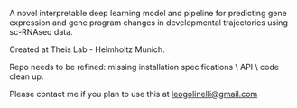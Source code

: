 A novel interpretable deep learning model and pipeline for predicting gene expression and gene program changes in developmental trajectories using sc-RNAseq data.

Created at Theis Lab - Helmholtz Munich. 

Repo needs to be refined: missing installation specifications \ API \ code clean up.

Please contact me if you plan to use this at leogolinelli@gmail.com
